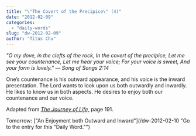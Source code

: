```yaml
---
title: "\"The Covert of the Precipice\" (4)"
date: "2012-02-09"
categories: 
  - "daily-words"
slug: "dw-2012-02-09"
author: "Titus Chu"
---
```


_"O my dove, in the clefts of the rock, In the covert of the precipice, Let me see your countenance, Let me hear your voice; For your voice is sweet, And your form is lovely." — Song of Songs 2:14_

One’s countenance is his outward appearance, and his voice is the inward presentation. The Lord wants to look upon us both outwardly and inwardly. He likes to know us in both aspects. He desires to enjoy both our countenance and our voice.

Adapted from _[The Journey of Life,](/book-journey "Go to the listing for this book.")_ page 191.

Tomorrow: ["An Enjoyment both Outward and Inward"](/dw-2012-02-10 "Go to the entry for this "Daily Word."")
